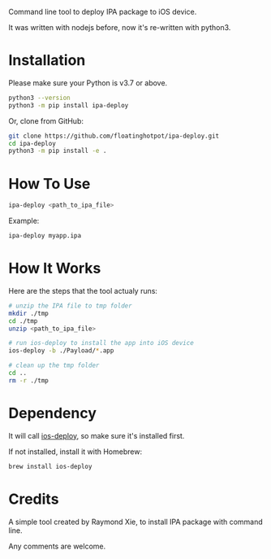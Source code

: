 
Command line tool to deploy IPA package to iOS device.

It was written with nodejs before, now it's re-written with python3.

# Installation #

Please make sure your Python is v3.7 or above.

```bash
python3 --version
python3 -m pip install ipa-deploy
```

Or, clone from GitHub:
```bash
git clone https://github.com/floatinghotpot/ipa-deploy.git
cd ipa-deploy
python3 -m pip install -e .
```

# How To Use #

```bash
ipa-deploy <path_to_ipa_file>
```

Example:
```bash
ipa-deploy myapp.ipa
```

# How It Works #

Here are the steps that the tool actualy runs:

```bash
# unzip the IPA file to tmp folder
mkdir ./tmp
cd ./tmp
unzip <path_to_ipa_file>

# run ios-deploy to install the app into iOS device
ios-deploy -b ./Payload/*.app

# clean up the tmp folder
cd ..
rm -r ./tmp
```

# Dependency #

It will call [ios-deploy](https://github.com/ios-control/ios-deploy), so make sure it's installed first.

If not installed, install  it with Homebrew:
```bash
brew install ios-deploy
```

# Credits #

A simple tool created by Raymond Xie, to install IPA package with command line.

Any comments are welcome.
